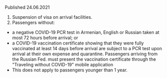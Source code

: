 Published 24.06.2021 
1. Suspension of visa on arrival facilities.
2. Passengers without:
- a negative COVID-19 PCR test in Armenian, English or Russian taken at most 72 hours before arrival; or 
- a COVID-19 vaccination certificate showing that they were fully vaccinated at least 14 days before arrival are subject to a PCR test upon arrival at their own expense and quarantine. Passengers arriving from the Russian Fed. must present the vaccination certificate through the "Traveling without COVID-19" mobile application 
- This does not apply to passengers younger than 1 year. 

